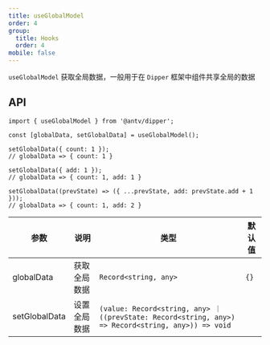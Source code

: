 ```yaml
---
title: useGlobalModel
order: 4
group:
  title: Hooks
  order: 4
mobile: false
---
```


`useGlobalModel` 获取全局数据，一般用于在 `Dipper` 框架中组件共享全局的数据

## API

```tsx pure
import { useGlobalModel } from '@antv/dipper';

const [globalData, setGlobalData] = useGlobalModel();

setGlobalData({ count: 1 });
// globalData => { count: 1 }

setGlobalData({ add: 1 });
// globalData => { count: 1, add: 1 }

setGlobalData((prevState) => ({ ...prevState, add: prevState.add + 1 }));
// globalData => { count: 1, add: 2 }
```

| 参数          | 说明         | 类型                                                                                                | 默认值 |
| ------------- | ------------ | --------------------------------------------------------------------------------------------------- | ------ |
| globalData    | 获取全局数据 | `Record<string, any>`                                                                               | `{}`   |
| setGlobalData | 设置全局数据 | `(value: Record<string, any> ｜ ((prevState: Record<string, any>) => Record<string, any>)) => void` |
